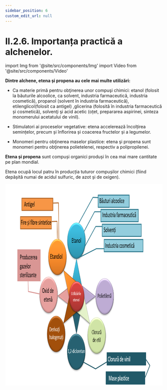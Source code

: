 ```yaml
---
sidebar_position: 6
custom_edit_url: null
---
```


# II.2.6. Importanța practică a alchenelor.



import Img from '@site/src/components/Img'
import Video from '@site/src/components/Video'



<div class="alert alert--warning" role="alert">


**Dintre alchene, etena și propena au cele mai multe utilizări:**

- Ca materie primă pentru obţinerea unor compuşi chimici: etanol (folosit la băuturile alcoolice, ca solvent, industria farmaceutică, industria cosmetică), propanol (solvent în industria farmaceutică), etilenglicol(folosit ca antigel) ,glicerina (folosită în industria farmaceutică și cosmetică), solvenţi şi acid acetic (oțet, prepararea aspirinei, sinteza monomerului acetatului de vinil).

- Stimulatori ai proceselor vegetative: etena accelerează încolțirea semințelor, precum și înflorirea și coacerea fructelor și a legumelor.

- Monomeri pentru obţinerea maselor plastice: etena şi propena sunt monomeri pentru obţinerea polietelenei, respectiv a polipropilenei.

**Etena și propena** sunt compuși organici produși în cea mai mare cantitate pe plan mondial. 

Etena ocupă locul patru în producția tuturor compușilor chimici (fiind depășită numai de acidul sulfuric, de azot și de oxigen).




<Img className="img-responsive4" src="chimie/clasa10/capitolul2/II-2-6-importanta-practica-a-alchenelor-poza1-utilizarile-etenei-schema-mentala.png" width="1000" height="645" lazy={false} />


</div>


